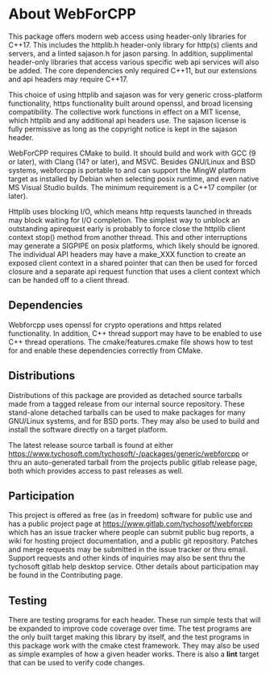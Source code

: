 # About WebForCPP

This package offers modern web access using header-only libraries for C++17.
This includes the httplib.h header-only library for http(s) clients and
servers, and a linted sajason.h for jason parsing. In addition, supplimental
header-only libraries that access various specific web api services will also
be added. The core dependencies only required C++11, but our extensions and
api headers may require C++17.

This choice of using httplib and sajason was for very generic cross-platform
functionality, https functionality built around openssl, and broad licensing
compatibility. The collective work functions in effect on a MIT license, which
httplib and any additional api headers use. The sajason license is fully
permissive as long as the copyright notice is kept in the sajason header.

WebForCPP requires CMake to build. It should build and work with GCC (9 or
later), with Clang (14? or later), and MSVC.  Besides GNU/Linux and BSD
systems, webforcpp is portable to and can support the MingW platform target as
installed by Debian when selecting posix runtime, and even native MS Visual
Studio builds. The minimum requirement is a C++17 compiler (or later).

Httplib uses blocking I/O, which means http requests launched in threads may
block waiting for I/O completion. The simplest way to unblock an outstanding
apirequest early is probably to force close the httplib client context stop()
method from another thread. This and other interruptions may generate a SIGPIPE
on posix platforms, which likely should be ignored. The individual API headers
may have a make\_XXX function to create an exposed client context in a shared
pointer that can then be used for forced closure and a separate api request
function that uses a client context which can be handed off to a client thread.

## Dependencies

Webforcpp uses openssl for crypto operations and https related functionality.
In addition, C++ thread support may have to be enabled to use C++ thread
operations. The cmake/features.cmake file shows how to test for and enable
these dependencies correctly from CMake.

## Distributions

Distributions of this package are provided as detached source tarballs made
from a tagged release from our internal source repository. These stand-alone
detached tarballs can be used to make packages for many GNU/Linux systems, and
for BSD ports. They may also be used to build and install the software directly
on a target platform.

The latest release source tarball is found at either
https://www.tychosoft.com/tychosoft/-/packages/generic/webforcpp or thru an
auto-generated tarball from the projects public gitlab release page, both which
provides access to past releases as well.

## Participation

This project is offered as free (as in freedom) software for public use and has
a public project page at https://www.gitlab.com/tychosoft/webforcpp which has
an issue tracker where people can submit public bug reports, a wiki for hosting
project documentation, and a public git repository. Patches and merge
requests may be submitted in the issue tracker or thru email. Support requests
and other kinds of inquiries may also be sent thru the tychosoft gitlab help
desktop service. Other details about participation may be found in the
Contributing page.

## Testing

There are testing programs for each header. These run simple tests that will be
expanded to improve code coverage over time. The test programs are the only
built target making this library by itself, and the test programs in this
package work with the cmake ctest framework. They may also be used as simple
examples of how a given header works. There is also a **lint** target that can
be used to verify code changes.
